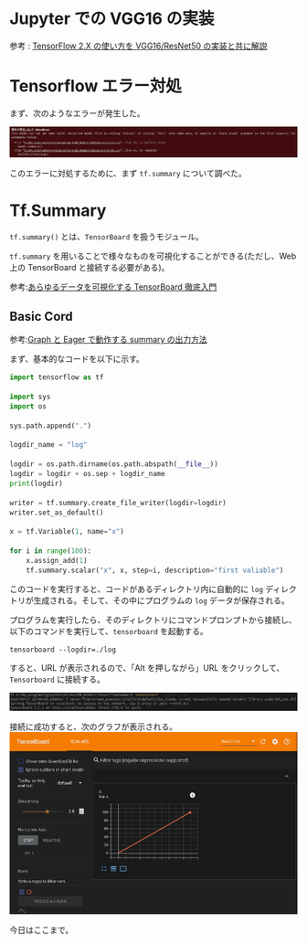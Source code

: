 # Jupyter での VGG16 の実装

参考 : [TensorFlow 2.X の使い方を VGG16/ResNet50 の実装と共に解説](https://qiita.com/anieca/items/9dfe3ef46e7b655bf3ee)

# Tensorflow エラー対処

まず、次のようなエラーが発生した。

![tf_err_1](画像/0916/tf_err_1.png)

このエラーに対処するために、まず `tf.summary` について調べた。

# Tf.Summary

`tf.summary()` とは、`TensorBoard` を扱うモジュール。

`tf.summary` を用いることで様々なものを可視化することができる(ただし、Web 上の TensorBoard と接続する必要がある)。

参考:[あらゆるデータを可視化する TensorBoard 徹底入門](https://deepage.net/tensorflow/2017/04/25/tensorboard.html)

## Basic Cord

参考:[Graph と Eager で動作する summary の出力方法](https://qiita.com/jack_ama/items/491e073cadfdd738bf6c)

まず、基本的なコードを以下に示す。

```python
import tensorflow as tf

import sys
import os

sys.path.append(".")

logdir_name = "log"

logdir = os.path.dirname(os.path.abspath(__file__))
logdir = logdir + os.sep + logdir_name
print(logdir)

writer = tf.summary.create_file_writer(logdir=logdir)
writer.set_as_default()

x = tf.Variable(1, name="x")

for i in range(100):
    x.assign_add(1)
    tf.summary.scalar("x", x, step=i, description="first valiable")
```

このコードを実行すると、コードがあるディレクトリ内に自動的に `log` ディレクトリが生成される。そして、その中にプログラムの `log` データが保存される。

プログラムを実行したら、そのディレクトリにコマンドプロンプトから接続し、以下のコマンドを実行して、`tensorboard` を起動する。

```コマンドプロンプト
tensorboard --logdir=./log
```

すると、URL が表示されるので、「Alt を押しながら」URL をクリックして、`Tensorboard` に接続する。

![tensorboard_1](画像/0916/tensorboard_1.png)

接続に成功すると、次のグラフが表示される。
![tensorboard_2](画像/0916/tensorboard_2.png)

今日はここまで。
